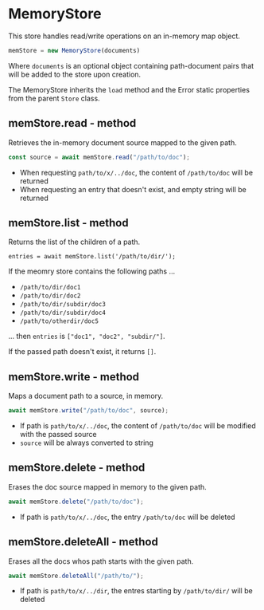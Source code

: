 MemoryStore
============================================================================
This store handles read/write operations on an in-memory map object.
```js
memStore = new MemoryStore(documents)
```
Where `documents` is an optional object containing path-document pairs that
will be added to the store upon creation.

The MemoryStore inherits the `load` method and the Error static properties
from the parent `Store` class.
  
memStore.read - method
------------------------------------------------------------------------
Retrieves the in-memory document source mapped to the given path.
```js
const source = await memStore.read("/path/to/doc");
```

- When requesting `path/to/x/../doc`, the content of `/path/to/doc` will
  be returned
- When requesting an entry that doesn't exist, and empty string will be
  returned
  
memStore.list - method
------------------------------------------------------------------------
Returns the list of the children of a path.
```
entries = await memStore.list('/path/to/dir/');
```

If the meomry store contains the following paths ...

- `/path/to/dir/doc1`
- `/path/to/dir/doc2`
- `/path/to/dir/subdir/doc3`
- `/path/to/dir/subdir/doc4`
- `/path/to/otherdir/doc5`

... then `entries` is `["doc1", "doc2", "subdir/"]`.

If the passed path doesn't exist, it returns `[]`.
  
memStore.write - method
------------------------------------------------------------------------
Maps a document path to a source, in memory.

```js
await memStore.write("/path/to/doc", source);
```

- If path is `path/to/x/../doc`, the content of `/path/to/doc` will
  be modified with the passed source
- `source` will be always converted to string
  
memStore.delete - method
------------------------------------------------------------------------
Erases the doc source mapped in memory to the given path.

```js
await memStore.delete("/path/to/doc");
```

- If path is `path/to/x/../doc`, the entry `/path/to/doc` will be deleted
  
memStore.deleteAll - method
------------------------------------------------------------------------
Erases all the docs whos path starts with the given path.

```js
await memStore.deleteAll("/path/to/");
```

- If path is `path/to/x/../dir`, the entres starting by `/path/to/dir/` 
  will be deleted
  

